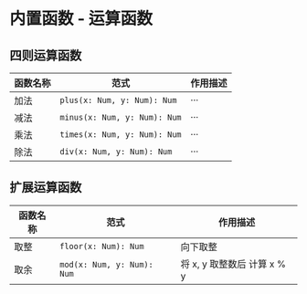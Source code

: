 # 内置函数 - 运算函数

## 四则运算函数

| 函数名称       | 范式                         | 作用描述                    |
| -------------- | ---------------------------- | --------------------------- |
| 加法           | `plus(x: Num, y: Num): Num`  | ···                         |
| 减法           | `minus(x: Num, y: Num): Num` | ···                         |
| 乘法           | `times(x: Num, y: Num): Num` | ···                         |
| 除法           | `div(x: Num, y: Num): Num`   | ···                         |

## 扩展运算函数
| 函数名称       | 范式                         | 作用描述                    |
| -------------- | ---------------------------- | --------------------------- |
| 取整           | `floor(x: Num): Num`         | 向下取整                    |
| 取余           | `mod(x: Num, y: Num): Num`   | 将 x, y 取整数后 计算 x % y |